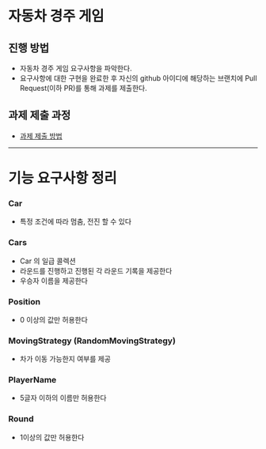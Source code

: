 # 자동차 경주 게임
## 진행 방법
* 자동차 경주 게임 요구사항을 파악한다.
* 요구사항에 대한 구현을 완료한 후 자신의 github 아이디에 해당하는 브랜치에 Pull Request(이하 PR)를 통해 과제를 제출한다.

## 과제 제출 과정
* [과제 제출 방법](https://github.com/next-step/nextstep-docs/tree/master/precourse)


---
# 기능 요구사항 정리


### Car

- 특정 조건에 따라 멈춤, 전진 할 수 있다


### Cars

- Car 의 일급 콜렉션 
- 라운드를 진행하고 진행된 각 라운드 기록을 제공한다 
- 우승자 이름을 제공한다 


### Position

- 0 이상의 값만 허용한다 


### MovingStrategy (RandomMovingStrategy)

- 차가 이동 가능한지 여부를 제공 


### PlayerName

- 5글자 이하의 이름만 허용한다 


### Round

- 1이상의 값만 허용한다